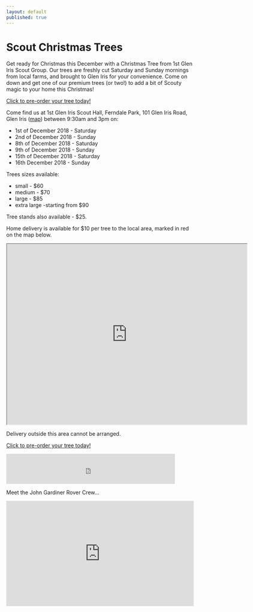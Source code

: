 ```yaml
---
layout: default
published: true
---
```













# Scout Christmas Trees

Get ready for Christmas this December with a Christmas Tree from 1st Glen Iris Scout Group. Our trees are freshly cut Saturday and Sunday mornings from local farms, and brought to Glen Iris for your convenience. Come on down and get one of our premium trees (or two!) to add a bit of Scouty magic to your home this Christmas!

<a class='btn btn-block btn-lg btn-primary' href='https://www.trybooking.com/SRNS'>Click to pre-order your tree today!</a>

Come find us at 1st Glen Iris Scout Hall, Ferndale Park, 101 Glen Iris Road, Glen Iris ([map](//goo.gl/maps/sYDCt)) between 9:30am and 3pm on:

*   1st of December 2018 - Saturday 
*   2nd of December 2018 - Sunday 
*   8th of December 2018 - Saturday
*   9th of December 2018 - Sunday
*   15th of December 2018 - Saturday
*   16th December 2018 - Sunday

Trees sizes available:
*   small - $60
*   medium - $70
*   large - $85
*   extra large -starting from $90

Tree stands also available - $25.

Home delivery is available for $10 per tree to the local area, marked in red on the map below.

<iframe src="https://www.google.com/maps/d/u/0/embed?mid=1CXh64A9YORq7921lXsSo75disY8" width="640" height="480"></iframe>

Delivery outside this area cannot be arranged.

<a class='btn btn-block btn-lg btn-primary' href='//www.trybooking.com/SRNS'>Click to pre-order your tree today!</a>

<iframe src="https://www.facebook.com/plugins/like.php?href=https%3A%2F%2Fwww.facebook.com%2Fjgr1938&width=450&layout=standard&action=like&size=small&show_faces=true&share=true&height=80&appId" width="450" height="80" style="border:none;overflow:hidden" scrolling="no" frameborder="0" allowTransparency="true"></iframe>

Meet the John Gardiner Rover Crew...
<iframe src="https://www.facebook.com/plugins/video.php?href=https%3A%2F%2Fwww.facebook.com%2FJgr1938%2Fvideos%2F1780544282161860%2F&width=500&show_text=false&height=280&appId" width="500" height="280" style="border:none;overflow:hidden" scrolling="no" frameborder="0" allowTransparency="true"></iframe>

